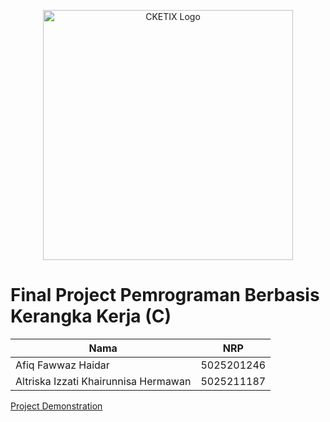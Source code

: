 <p align="center"><a target="_blank"><img src="https://github.com/AfiqHaidar/cketix/assets/114663340/4f87d097-72bb-4140-b3cf-0b67c47a9559" width="400" alt="CKETIX Logo"></a></p>

# Final Project Pemrograman Berbasis Kerangka Kerja (C)

| Nama               |  NRP       | 
|--------------------|-------------|
| Afiq Fawwaz Haidar | 5025201246  |
| Altriska Izzati Khairunnisa Hermawan | 5025211187  |   

[Project Demonstration](https://youtu.be/shTTITzgheE)

